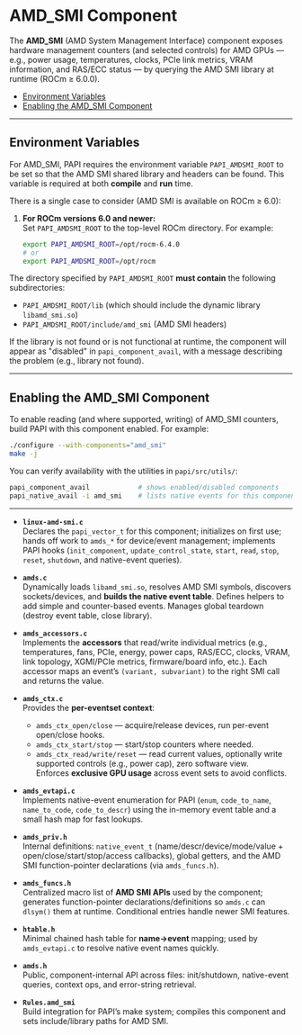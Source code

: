 # AMD_SMI Component

The **AMD_SMI** (AMD System Management Interface) component exposes hardware
management counters (and selected controls) for AMD GPUs — e.g., power usage,
temperatures, clocks, PCIe link metrics, VRAM information, and RAS/ECC status —
by querying the AMD SMI library at runtime (ROCm ≥ 6.0.0).

- [Environment Variables](#environment-variables)
- [Enabling the AMD_SMI Component](#enabling-the-amd_smi-component)

---

## Environment Variables

For AMD_SMI, PAPI requires the environment variable `PAPI_AMDSMI_ROOT` to be set
so that the AMD SMI shared library and headers can be found. This variable is
required at both **compile** and **run** time.

There is a single case to consider (AMD SMI is available on ROCm ≥ 6.0):

1. **For ROCm versions 6.0 and newer:**  
   Set `PAPI_AMDSMI_ROOT` to the top-level ROCm directory. For example:

   ```bash
   export PAPI_AMDSMI_ROOT=/opt/rocm-6.4.0
   # or
   export PAPI_AMDSMI_ROOT=/opt/rocm
   ```

The directory specified by `PAPI_AMDSMI_ROOT` **must contain** the following
subdirectories:

- `PAPI_AMDSMI_ROOT/lib` (which should include the dynamic library `libamd_smi.so`)
- `PAPI_AMDSMI_ROOT/include/amd_smi` (AMD SMI headers)

If the library is not found or is not functional at runtime, the component will
appear as "disabled" in `papi_component_avail`, with a message describing the
problem (e.g., library not found).

---

## Enabling the AMD_SMI Component

To enable reading (and where supported, writing) of AMD_SMI counters, build
PAPI with this component enabled. For example:

```bash
./configure --with-components="amd_smi"
make -j
```

You can verify availability with the utilities in `papi/src/utils/`:

```bash
papi_component_avail            # shows enabled/disabled components
papi_native_avail -i amd_smi    # lists native events for this component
```

---

- **`linux-amd-smi.c`**  
  Declares the `papi_vector_t` for this component; initializes on first use; hands off work to `amds_*` for device/event management; implements PAPI hooks (`init_component`, `update_control_state`, `start`, `read`, `stop`, `reset`, `shutdown`, and native-event queries).

- **`amds.c`**  
  Dynamically loads `libamd_smi.so`, resolves AMD SMI symbols, discovers sockets/devices, and **builds the native event table**. Defines helpers to add simple and counter-based events. Manages global teardown (destroy event table, close library).

- **`amds_accessors.c`**  
  Implements the **accessors** that read/write individual metrics (e.g., temperatures, fans, PCIe, energy, power caps, RAS/ECC, clocks, VRAM, link topology, XGMI/PCIe metrics, firmware/board info, etc.). Each accessor maps an event’s `(variant, subvariant)` to the right SMI call and returns the value.

- **`amds_ctx.c`**  
  Provides the **per-eventset context**:

  - `amds_ctx_open/close` — acquire/release devices, run per-event open/close hooks.
  - `amds_ctx_start/stop` — start/stop counters where needed.
  - `amds_ctx_read/write/reset` — read current values, optionally write supported controls (e.g., power cap), zero software view.  
    Enforces **exclusive GPU usage** across event sets to avoid conflicts.

- **`amds_evtapi.c`**  
  Implements native-event enumeration for PAPI (`enum`, `code_to_name`, `name_to_code`, `code_to_descr`) using the in-memory event table and a small hash map for fast lookups.

- **`amds_priv.h`**  
  Internal definitions: `native_event_t` (name/descr/device/mode/value + open/close/start/stop/access callbacks), global getters, and the AMD SMI function-pointer declarations (via `amds_funcs.h`).

- **`amds_funcs.h`**  
  Centralized macro list of **AMD SMI APIs** used by the component; generates function-pointer declarations/definitions so `amds.c` can `dlsym()` them at runtime. Conditional entries handle newer SMI features.

- **`htable.h`**  
  Minimal chained hash table for **name→event** mapping; used by `amds_evtapi.c` to resolve native event names quickly.

- **`amds.h`**  
  Public, component-internal API across files: init/shutdown, native-event queries, context ops, and error-string retrieval.

- **`Rules.amd_smi`**  
  Build integration for PAPI’s make system; compiles this component and sets include/library paths for AMD SMI.
